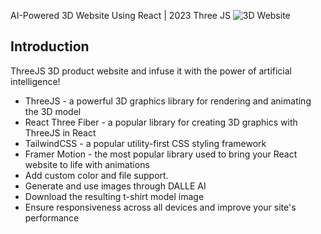AI-Powered 3D Website Using React | 2023 Three JS
![3D Website](https://i.ibb.co/Krk39Cf/Thumbnali.png)

## Introduction
ThreeJS 3D product website and infuse it with the power of artificial intelligence! 
 
- ThreeJS - a powerful 3D graphics library for rendering and animating the 3D model
- React Three Fiber - a popular library for creating 3D graphics with ThreeJS in React
- TailwindCSS - a popular utility-first CSS styling framework
- Framer Motion - the most popular library used to bring your React website to life with animations
- Add custom color and file support.
- Generate and use images through DALLE AI
- Download the resulting t-shirt model image
- Ensure responsiveness across all devices and improve your site's performance

